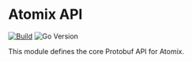 <!--
SPDX-FileCopyrightText: 2023-present Intel Corporation
SPDX-License-Identifier: Apache-2.0
-->

# Atomix API

[![Build](https://img.shields.io/github/actions/workflow/status/atomix/atomix/api-test.yml?style=for-the-badge)](https://github.com/atomix/atomix/actions/workflows/api.yml)
![Go Version](https://img.shields.io/github/go-mod/go-version/atomix/atomix?label=go%20version&filename=api%2Fgo.mod&style=for-the-badge)

This module defines the core Protobuf API for Atomix.
